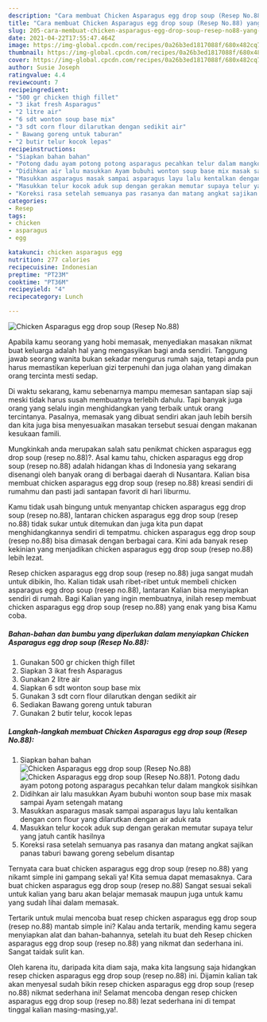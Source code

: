 ```yaml
---
description: "Cara membuat Chicken Asparagus egg drop soup (Resep No.88) yang enak dan Mudah Dibuat"
title: "Cara membuat Chicken Asparagus egg drop soup (Resep No.88) yang enak dan Mudah Dibuat"
slug: 205-cara-membuat-chicken-asparagus-egg-drop-soup-resep-no88-yang-enak-dan-mudah-dibuat
date: 2021-04-22T17:55:47.464Z
image: https://img-global.cpcdn.com/recipes/0a26b3ed1817088f/680x482cq70/chicken-asparagus-egg-drop-soup-resep-no88-foto-resep-utama.jpg
thumbnail: https://img-global.cpcdn.com/recipes/0a26b3ed1817088f/680x482cq70/chicken-asparagus-egg-drop-soup-resep-no88-foto-resep-utama.jpg
cover: https://img-global.cpcdn.com/recipes/0a26b3ed1817088f/680x482cq70/chicken-asparagus-egg-drop-soup-resep-no88-foto-resep-utama.jpg
author: Susie Joseph
ratingvalue: 4.4
reviewcount: 7
recipeingredient:
- "500 gr chicken thigh fillet"
- "3 ikat fresh Asparagus"
- "2 litre air"
- "6 sdt wonton soup base mix"
- "3 sdt corn flour dilarutkan dengan sedikit air"
- " Bawang goreng untuk taburan"
- "2 butir telur kocok lepas"
recipeinstructions:
- "Siapkan bahan bahan"
- "Potong dadu ayam potong potong asparagus pecahkan telur dalam mangkok sisihkan"
- "Didihkan air lalu masukkan Ayam bubuhi wonton soup base mix masak sampai Ayam setengah matang"
- "Masukkan asparagus masak sampai asparagus layu lalu kentalkan dengan corn flour yang dilarutkan dengan air aduk rata"
- "Masukkan telur kocok aduk sup dengan gerakan memutar supaya telur yang jatuh cantik hasilnya"
- "Koreksi rasa setelah semuanya pas rasanya dan matang angkat sajikan panas taburi bawang goreng sebelum disantap"
categories:
- Resep
tags:
- chicken
- asparagus
- egg

katakunci: chicken asparagus egg 
nutrition: 277 calories
recipecuisine: Indonesian
preptime: "PT23M"
cooktime: "PT36M"
recipeyield: "4"
recipecategory: Lunch

---
```



![Chicken Asparagus egg drop soup (Resep No.88)](https://img-global.cpcdn.com/recipes/0a26b3ed1817088f/680x482cq70/chicken-asparagus-egg-drop-soup-resep-no88-foto-resep-utama.jpg)

Apabila kamu seorang yang hobi memasak, menyediakan masakan nikmat buat keluarga adalah hal yang mengasyikan bagi anda sendiri. Tanggung jawab seorang  wanita bukan sekadar mengurus rumah saja, tetapi anda pun harus memastikan keperluan gizi terpenuhi dan juga olahan yang dimakan orang tercinta mesti sedap.

Di waktu  sekarang, kamu sebenarnya mampu memesan santapan siap saji meski tidak harus susah membuatnya terlebih dahulu. Tapi banyak juga orang yang selalu ingin menghidangkan yang terbaik untuk orang tercintanya. Pasalnya, memasak yang dibuat sendiri akan jauh lebih bersih dan kita juga bisa menyesuaikan masakan tersebut sesuai dengan makanan kesukaan famili. 



Mungkinkah anda merupakan salah satu penikmat chicken asparagus egg drop soup (resep no.88)?. Asal kamu tahu, chicken asparagus egg drop soup (resep no.88) adalah hidangan khas di Indonesia yang sekarang disenangi oleh banyak orang di berbagai daerah di Nusantara. Kalian bisa membuat chicken asparagus egg drop soup (resep no.88) kreasi sendiri di rumahmu dan pasti jadi santapan favorit di hari liburmu.

Kamu tidak usah bingung untuk menyantap chicken asparagus egg drop soup (resep no.88), lantaran chicken asparagus egg drop soup (resep no.88) tidak sukar untuk ditemukan dan juga kita pun dapat menghidangkannya sendiri di tempatmu. chicken asparagus egg drop soup (resep no.88) bisa dimasak dengan berbagai cara. Kini ada banyak resep kekinian yang menjadikan chicken asparagus egg drop soup (resep no.88) lebih lezat.

Resep chicken asparagus egg drop soup (resep no.88) juga sangat mudah untuk dibikin, lho. Kalian tidak usah ribet-ribet untuk membeli chicken asparagus egg drop soup (resep no.88), lantaran Kalian bisa menyiapkan sendiri di rumah. Bagi Kalian yang ingin membuatnya, inilah resep membuat chicken asparagus egg drop soup (resep no.88) yang enak yang bisa Kamu coba.

<!--inarticleads1-->

##### Bahan-bahan dan bumbu yang diperlukan dalam menyiapkan Chicken Asparagus egg drop soup (Resep No.88):

1. Gunakan 500 gr chicken thigh fillet
1. Siapkan 3 ikat fresh Asparagus
1. Gunakan 2 litre air
1. Siapkan 6 sdt wonton soup base mix
1. Gunakan 3 sdt corn flour dilarutkan dengan sedikit air
1. Sediakan  Bawang goreng untuk taburan
1. Gunakan 2 butir telur, kocok lepas




<!--inarticleads2-->

##### Langkah-langkah membuat Chicken Asparagus egg drop soup (Resep No.88):

1. Siapkan bahan bahan
<img src="https://img-global.cpcdn.com/steps/0825026c0ccf2ea3/160x128cq70/chicken-asparagus-egg-drop-soup-resep-no88-langkah-memasak-1-foto.jpg" alt="Chicken Asparagus egg drop soup (Resep No.88)"><img src="https://img-global.cpcdn.com/steps/38d783deed17ae38/160x128cq70/chicken-asparagus-egg-drop-soup-resep-no88-langkah-memasak-1-foto.jpg" alt="Chicken Asparagus egg drop soup (Resep No.88)">1. Potong dadu ayam potong potong asparagus pecahkan telur dalam mangkok sisihkan
1. Didihkan air lalu masukkan Ayam bubuhi wonton soup base mix masak sampai Ayam setengah matang
1. Masukkan asparagus masak sampai asparagus layu lalu kentalkan dengan corn flour yang dilarutkan dengan air aduk rata
1. Masukkan telur kocok aduk sup dengan gerakan memutar supaya telur yang jatuh cantik hasilnya
1. Koreksi rasa setelah semuanya pas rasanya dan matang angkat sajikan panas taburi bawang goreng sebelum disantap




Ternyata cara buat chicken asparagus egg drop soup (resep no.88) yang nikamt simple ini gampang sekali ya! Kita semua dapat memasaknya. Cara buat chicken asparagus egg drop soup (resep no.88) Sangat sesuai sekali untuk kalian yang baru akan belajar memasak maupun juga untuk kamu yang sudah lihai dalam memasak.

Tertarik untuk mulai mencoba buat resep chicken asparagus egg drop soup (resep no.88) mantab simple ini? Kalau anda tertarik, mending kamu segera menyiapkan alat dan bahan-bahannya, setelah itu buat deh Resep chicken asparagus egg drop soup (resep no.88) yang nikmat dan sederhana ini. Sangat taidak sulit kan. 

Oleh karena itu, daripada kita diam saja, maka kita langsung saja hidangkan resep chicken asparagus egg drop soup (resep no.88) ini. Dijamin kalian tak akan menyesal sudah bikin resep chicken asparagus egg drop soup (resep no.88) nikmat sederhana ini! Selamat mencoba dengan resep chicken asparagus egg drop soup (resep no.88) lezat sederhana ini di tempat tinggal kalian masing-masing,ya!.

